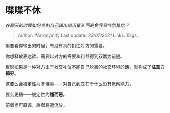 # 喋喋不休
*在聊天的时候如何克制自己输出知识量从而避免导致气氛尴尬？*

> Author: #Anonymity
Last update: *23/07/2021* 
Links:
Tags:  



那要看你输出的时候，有没有真的扣住对方的需要。

你想释放表达欲，需要以对方的需要和利益得到双赢为前提。

否则如果是一种对方出于社交礼仪不能自己脱离的社交环境的话，就构成了**注意力掠夺**。

这要么会被定性为不懂事——对自己到底在干什么没有觉察能力，

要么更糟——被定性为**懂而恶**。

前者尚可原谅，后者将遭流放。



